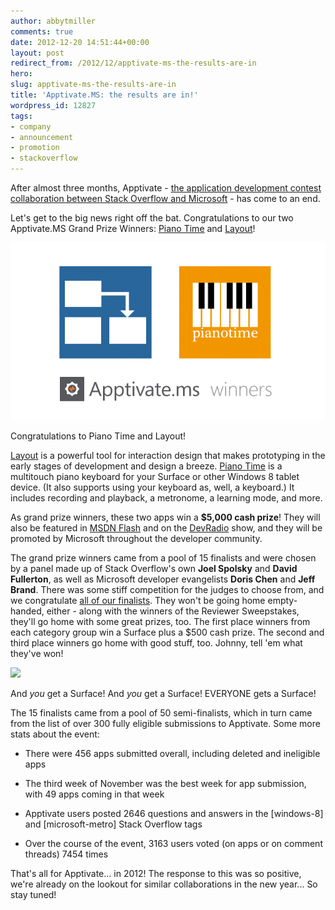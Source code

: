 ```yaml
---
author: abbytmiller
comments: true
date: 2012-12-20 14:51:44+00:00
layout: post
redirect_from: /2012/12/apptivate-ms-the-results-are-in
hero: 
slug: apptivate-ms-the-results-are-in
title: 'Apptivate.MS: the results are in!'
wordpress_id: 12827
tags:
- company
- announcement
- promotion
- stackoverflow
---
```


After almost three months, Apptivate - [the application development contest collaboration between Stack Overflow and Microsoft](http://blog.stackoverflow.com/2012/09/apptivate-ms-a-windows-8-app-development-contest/) - has come to an end.

Let's get to the big news right off the bat. Congratulations to our two Apptivate.MS Grand Prize Winners: [Piano Time](http://apptivate.ms/apps/130/piano-time) and [Layout](http://apptivate.ms/apps/111/layout)!

![](/images/wordpress/blog-winners.png)

Congratulations to Piano Time and Layout!



[Layout](http://apptivate.ms/apps/111/layout) is a powerful tool for interaction design that makes prototyping in the early stages of development and design a breeze. [Piano Time](http://apptivate.ms/apps/130/piano-time) is a multitouch piano keyboard for your Surface or other Windows 8 tablet device. (It also supports using your keyboard as, well, a keyboard.) It includes recording and playback, a metronome, a learning mode, and more.

As grand prize winners, these two apps win a **$5,000 cash prize**! They will also be featured in [MSDN Flash](http://msdn.microsoft.com/en-us/aa570311.aspx) and on the [DevRadio](https://channel9.msdn.com/Blogs/DevRadio) show, and they will be promoted by Microsoft throughout the developer community.

The grand prize winners came from a pool of 15 finalists and were chosen by a panel made up of Stack Overflow's own **Joel Spolsky** and **David Fullerton**, as well as Microsoft developer evangelists **Doris Chen** and **Jeff Brand**. There was some stiff competition for the judges to choose from, and we congratulate [all of our finalists](http://apptivate.ms/semi-finals). They won't be going home empty-handed, either - along with the winners of the Reviewer Sweepstakes, they'll go home with some great prizes, too. The first place winners from each category group win a Surface plus a $500 cash prize. The second and third place winners go home with good stuff, too. Johnny, tell 'em what they've won!

![](http://cdn.prom.sstatic.net/apptivate/img/developer-prizes.png?v=2)


And _you_ get a Surface! And _you_ get a Surface! EVERYONE gets a Surface!




The 15 finalists came from a pool of 50 semi-finalists, which in turn came from the list of over 300 fully eligible submissions to Apptivate. Some more stats about the event:



	
  * There were 456 apps submitted overall, including deleted and ineligible apps

	
  * The third week of November was the best week for app submission, with 49 apps coming in that week

	
  * Apptivate users posted 2646 questions and answers in the [windows-8] and [microsoft-metro] Stack Overflow tags

	
  * Over the course of the event, 3163 users voted (on apps or on comment threads) 7454 times


That's all for Apptivate… in 2012! The response to this was so positive, we're already on the lookout for similar collaborations in the new year... So stay tuned!
